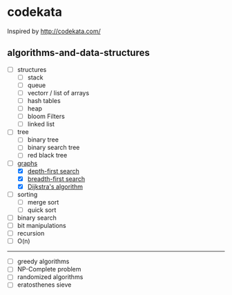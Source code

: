 # codekata

Inspired by http://codekata.com/

## algorithms-and-data-structures

- [ ] structures
  - [ ] stack
  - [ ] queue
  - [ ] vectorr / list of arrays
  - [ ] hash tables
  - [ ] heap
  - [ ] bloom Filters
  - [ ] linked list
- [ ] tree
  - [ ] binary tree
  - [ ] binary search tree
  - [ ] red black tree
- [ ] [graphs](https://github.com/MaximTkachenko/codekata/tree/master/src/graphs)
  - [x] [depth-first search](https://github.com/MaximTkachenko/codekata/blob/master/src/graphs/Core/Search/DepthFirstSearch.cs)
  - [x] [breadth-first search](https://github.com/MaximTkachenko/codekata/blob/master/src/graphs/Core/Search/BreadthFirstSearch.cs)
  - [x] [Dijkstra's algorithm](https://github.com/MaximTkachenko/codekata/blob/master/src/graphs/Core/Search/DijkstraAlgorithm.cs)
- [ ] sorting
  - [ ] merge sort
  - [ ] quick sort
- [ ] binary search
- [ ] bit manipulations
- [ ] recursion
- [ ] O(n)
---------------------------------------------
- [ ] greedy algorithms
- [ ] NP-Complete problem
- [ ] randomized algorithms
- [ ] eratosthenes sieve
